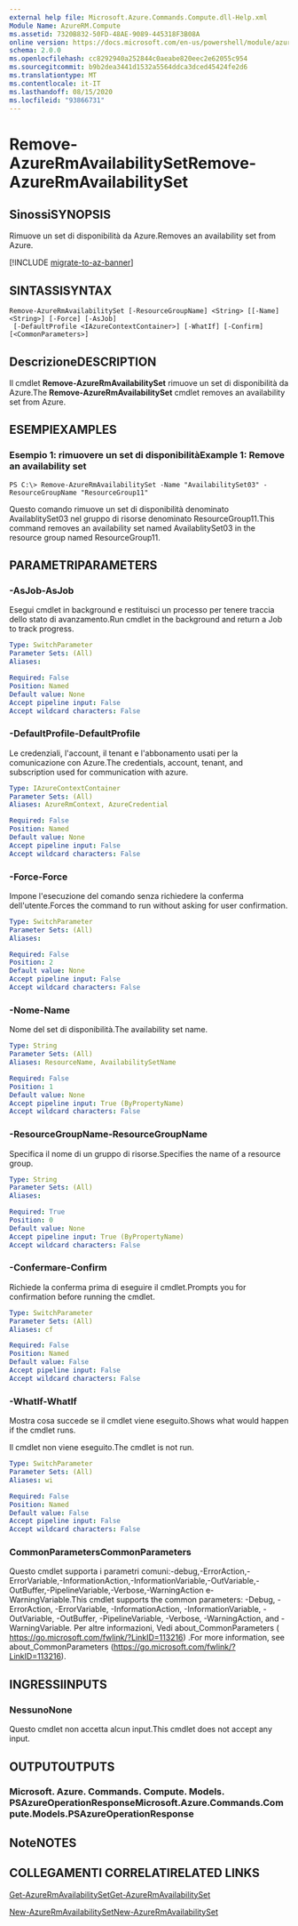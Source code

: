 ```yaml
---
external help file: Microsoft.Azure.Commands.Compute.dll-Help.xml
Module Name: AzureRM.Compute
ms.assetid: 7320B832-50FD-48AE-9089-445318F3B08A
online version: https://docs.microsoft.com/en-us/powershell/module/azurerm.compute/remove-azurermavailabilityset
schema: 2.0.0
ms.openlocfilehash: cc8292940a252844c0aeabe820eec2e62055c954
ms.sourcegitcommit: b9b2dea3441d1532a5564ddca3dced45424fe2d6
ms.translationtype: MT
ms.contentlocale: it-IT
ms.lasthandoff: 08/15/2020
ms.locfileid: "93866731"
---
```

# <span data-ttu-id="e6e47-101">Remove-AzureRmAvailabilitySet</span><span class="sxs-lookup"><span data-stu-id="e6e47-101">Remove-AzureRmAvailabilitySet</span></span>

## <span data-ttu-id="e6e47-102">Sinossi</span><span class="sxs-lookup"><span data-stu-id="e6e47-102">SYNOPSIS</span></span>
<span data-ttu-id="e6e47-103">Rimuove un set di disponibilità da Azure.</span><span class="sxs-lookup"><span data-stu-id="e6e47-103">Removes an availability set from Azure.</span></span>

[!INCLUDE [migrate-to-az-banner](../../includes/migrate-to-az-banner.md)]

## <span data-ttu-id="e6e47-104">SINTASSI</span><span class="sxs-lookup"><span data-stu-id="e6e47-104">SYNTAX</span></span>

```
Remove-AzureRmAvailabilitySet [-ResourceGroupName] <String> [[-Name] <String>] [-Force] [-AsJob]
 [-DefaultProfile <IAzureContextContainer>] [-WhatIf] [-Confirm] [<CommonParameters>]
```

## <span data-ttu-id="e6e47-105">Descrizione</span><span class="sxs-lookup"><span data-stu-id="e6e47-105">DESCRIPTION</span></span>
<span data-ttu-id="e6e47-106">Il cmdlet **Remove-AzureRmAvailabilitySet** rimuove un set di disponibilità da Azure.</span><span class="sxs-lookup"><span data-stu-id="e6e47-106">The **Remove-AzureRmAvailabilitySet** cmdlet removes an availability set from Azure.</span></span>

## <span data-ttu-id="e6e47-107">ESEMPI</span><span class="sxs-lookup"><span data-stu-id="e6e47-107">EXAMPLES</span></span>

### <span data-ttu-id="e6e47-108">Esempio 1: rimuovere un set di disponibilità</span><span class="sxs-lookup"><span data-stu-id="e6e47-108">Example 1: Remove an availability set</span></span>
```
PS C:\> Remove-AzureRmAvailabilitySet -Name "AvailabilitySet03" -ResourceGroupName "ResourceGroup11"
```

<span data-ttu-id="e6e47-109">Questo comando rimuove un set di disponibilità denominato AvailablitySet03 nel gruppo di risorse denominato ResourceGroup11.</span><span class="sxs-lookup"><span data-stu-id="e6e47-109">This command removes an availability set named AvailablitySet03 in the resource group named ResourceGroup11.</span></span>

## <span data-ttu-id="e6e47-110">PARAMETRI</span><span class="sxs-lookup"><span data-stu-id="e6e47-110">PARAMETERS</span></span>

### <span data-ttu-id="e6e47-111">-AsJob</span><span class="sxs-lookup"><span data-stu-id="e6e47-111">-AsJob</span></span>
<span data-ttu-id="e6e47-112">Esegui cmdlet in background e restituisci un processo per tenere traccia dello stato di avanzamento.</span><span class="sxs-lookup"><span data-stu-id="e6e47-112">Run cmdlet in the background and return a Job to track progress.</span></span>

```yaml
Type: SwitchParameter
Parameter Sets: (All)
Aliases: 

Required: False
Position: Named
Default value: None
Accept pipeline input: False
Accept wildcard characters: False
```

### <span data-ttu-id="e6e47-113">-DefaultProfile</span><span class="sxs-lookup"><span data-stu-id="e6e47-113">-DefaultProfile</span></span>
<span data-ttu-id="e6e47-114">Le credenziali, l'account, il tenant e l'abbonamento usati per la comunicazione con Azure.</span><span class="sxs-lookup"><span data-stu-id="e6e47-114">The credentials, account, tenant, and subscription used for communication with azure.</span></span>

```yaml
Type: IAzureContextContainer
Parameter Sets: (All)
Aliases: AzureRmContext, AzureCredential

Required: False
Position: Named
Default value: None
Accept pipeline input: False
Accept wildcard characters: False
```

### <span data-ttu-id="e6e47-115">-Force</span><span class="sxs-lookup"><span data-stu-id="e6e47-115">-Force</span></span>
<span data-ttu-id="e6e47-116">Impone l'esecuzione del comando senza richiedere la conferma dell'utente.</span><span class="sxs-lookup"><span data-stu-id="e6e47-116">Forces the command to run without asking for user confirmation.</span></span>

```yaml
Type: SwitchParameter
Parameter Sets: (All)
Aliases: 

Required: False
Position: 2
Default value: None
Accept pipeline input: False
Accept wildcard characters: False
```

### <span data-ttu-id="e6e47-117">-Nome</span><span class="sxs-lookup"><span data-stu-id="e6e47-117">-Name</span></span>
<span data-ttu-id="e6e47-118">Nome del set di disponibilità.</span><span class="sxs-lookup"><span data-stu-id="e6e47-118">The availability set name.</span></span>

```yaml
Type: String
Parameter Sets: (All)
Aliases: ResourceName, AvailabilitySetName

Required: False
Position: 1
Default value: None
Accept pipeline input: True (ByPropertyName)
Accept wildcard characters: False
```

### <span data-ttu-id="e6e47-119">-ResourceGroupName</span><span class="sxs-lookup"><span data-stu-id="e6e47-119">-ResourceGroupName</span></span>
<span data-ttu-id="e6e47-120">Specifica il nome di un gruppo di risorse.</span><span class="sxs-lookup"><span data-stu-id="e6e47-120">Specifies the name of a resource group.</span></span>

```yaml
Type: String
Parameter Sets: (All)
Aliases: 

Required: True
Position: 0
Default value: None
Accept pipeline input: True (ByPropertyName)
Accept wildcard characters: False
```

### <span data-ttu-id="e6e47-121">-Confermare</span><span class="sxs-lookup"><span data-stu-id="e6e47-121">-Confirm</span></span>
<span data-ttu-id="e6e47-122">Richiede la conferma prima di eseguire il cmdlet.</span><span class="sxs-lookup"><span data-stu-id="e6e47-122">Prompts you for confirmation before running the cmdlet.</span></span>

```yaml
Type: SwitchParameter
Parameter Sets: (All)
Aliases: cf

Required: False
Position: Named
Default value: False
Accept pipeline input: False
Accept wildcard characters: False
```

### <span data-ttu-id="e6e47-123">-WhatIf</span><span class="sxs-lookup"><span data-stu-id="e6e47-123">-WhatIf</span></span>
<span data-ttu-id="e6e47-124">Mostra cosa succede se il cmdlet viene eseguito.</span><span class="sxs-lookup"><span data-stu-id="e6e47-124">Shows what would happen if the cmdlet runs.</span></span>

<span data-ttu-id="e6e47-125">Il cmdlet non viene eseguito.</span><span class="sxs-lookup"><span data-stu-id="e6e47-125">The cmdlet is not run.</span></span>

```yaml
Type: SwitchParameter
Parameter Sets: (All)
Aliases: wi

Required: False
Position: Named
Default value: False
Accept pipeline input: False
Accept wildcard characters: False
```

### <span data-ttu-id="e6e47-126">CommonParameters</span><span class="sxs-lookup"><span data-stu-id="e6e47-126">CommonParameters</span></span>
<span data-ttu-id="e6e47-127">Questo cmdlet supporta i parametri comuni:-debug,-ErrorAction,-ErrorVariable,-InformationAction,-InformationVariable,-OutVariable,-OutBuffer,-PipelineVariable,-Verbose,-WarningAction e-WarningVariable.</span><span class="sxs-lookup"><span data-stu-id="e6e47-127">This cmdlet supports the common parameters: -Debug, -ErrorAction, -ErrorVariable, -InformationAction, -InformationVariable, -OutVariable, -OutBuffer, -PipelineVariable, -Verbose, -WarningAction, and -WarningVariable.</span></span> <span data-ttu-id="e6e47-128">Per altre informazioni, Vedi about_CommonParameters ( https://go.microsoft.com/fwlink/?LinkID=113216) .</span><span class="sxs-lookup"><span data-stu-id="e6e47-128">For more information, see about_CommonParameters (https://go.microsoft.com/fwlink/?LinkID=113216).</span></span>

## <span data-ttu-id="e6e47-129">INGRESSI</span><span class="sxs-lookup"><span data-stu-id="e6e47-129">INPUTS</span></span>

### <span data-ttu-id="e6e47-130">Nessuno</span><span class="sxs-lookup"><span data-stu-id="e6e47-130">None</span></span>
<span data-ttu-id="e6e47-131">Questo cmdlet non accetta alcun input.</span><span class="sxs-lookup"><span data-stu-id="e6e47-131">This cmdlet does not accept any input.</span></span>

## <span data-ttu-id="e6e47-132">OUTPUT</span><span class="sxs-lookup"><span data-stu-id="e6e47-132">OUTPUTS</span></span>

### <span data-ttu-id="e6e47-133">Microsoft. Azure. Commands. Compute. Models. PSAzureOperationResponse</span><span class="sxs-lookup"><span data-stu-id="e6e47-133">Microsoft.Azure.Commands.Compute.Models.PSAzureOperationResponse</span></span>

## <span data-ttu-id="e6e47-134">Note</span><span class="sxs-lookup"><span data-stu-id="e6e47-134">NOTES</span></span>

## <span data-ttu-id="e6e47-135">COLLEGAMENTI CORRELATI</span><span class="sxs-lookup"><span data-stu-id="e6e47-135">RELATED LINKS</span></span>

[<span data-ttu-id="e6e47-136">Get-AzureRmAvailabilitySet</span><span class="sxs-lookup"><span data-stu-id="e6e47-136">Get-AzureRmAvailabilitySet</span></span>](./Get-AzureRmAvailabilitySet.md)

[<span data-ttu-id="e6e47-137">New-AzureRmAvailabilitySet</span><span class="sxs-lookup"><span data-stu-id="e6e47-137">New-AzureRmAvailabilitySet</span></span>](./New-AzureRmAvailabilitySet.md)


